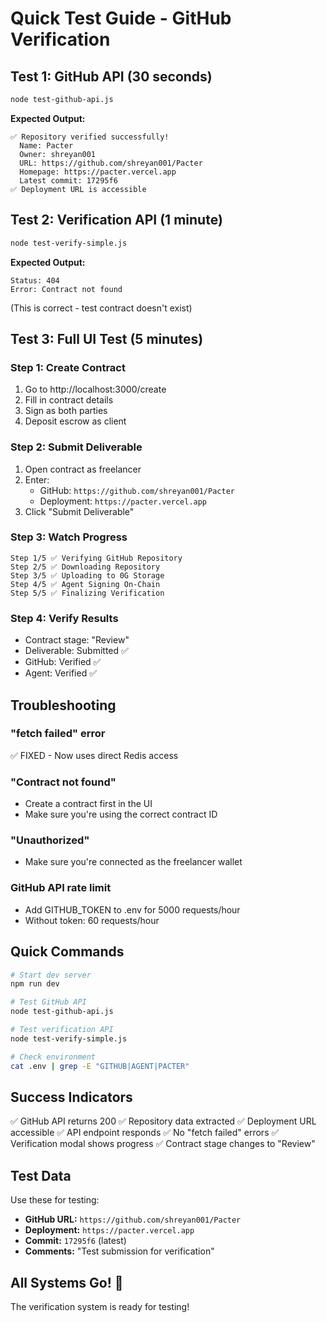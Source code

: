 # Quick Test Guide - GitHub Verification

## Test 1: GitHub API (30 seconds)

```bash
node test-github-api.js
```

**Expected Output:**
```
✅ Repository verified successfully!
  Name: Pacter
  Owner: shreyan001
  URL: https://github.com/shreyan001/Pacter
  Homepage: https://pacter.vercel.app
  Latest commit: 17295f6
✅ Deployment URL is accessible
```

## Test 2: Verification API (1 minute)

```bash
node test-verify-simple.js
```

**Expected Output:**
```
Status: 404
Error: Contract not found
```
(This is correct - test contract doesn't exist)

## Test 3: Full UI Test (5 minutes)

### Step 1: Create Contract
1. Go to http://localhost:3000/create
2. Fill in contract details
3. Sign as both parties
4. Deposit escrow as client

### Step 2: Submit Deliverable
1. Open contract as freelancer
2. Enter:
   - GitHub: `https://github.com/shreyan001/Pacter`
   - Deployment: `https://pacter.vercel.app`
3. Click "Submit Deliverable"

### Step 3: Watch Progress
```
Step 1/5 ✅ Verifying GitHub Repository
Step 2/5 ✅ Downloading Repository  
Step 3/5 ✅ Uploading to 0G Storage
Step 4/5 ✅ Agent Signing On-Chain
Step 5/5 ✅ Finalizing Verification
```

### Step 4: Verify Results
- Contract stage: "Review"
- Deliverable: Submitted ✅
- GitHub: Verified ✅
- Agent: Verified ✅

## Troubleshooting

### "fetch failed" error
✅ FIXED - Now uses direct Redis access

### "Contract not found"
- Create a contract first in the UI
- Make sure you're using the correct contract ID

### "Unauthorized"
- Make sure you're connected as the freelancer wallet

### GitHub API rate limit
- Add GITHUB_TOKEN to .env for 5000 requests/hour
- Without token: 60 requests/hour

## Quick Commands

```bash
# Start dev server
npm run dev

# Test GitHub API
node test-github-api.js

# Test verification API
node test-verify-simple.js

# Check environment
cat .env | grep -E "GITHUB|AGENT|PACTER"
```

## Success Indicators

✅ GitHub API returns 200
✅ Repository data extracted
✅ Deployment URL accessible
✅ API endpoint responds
✅ No "fetch failed" errors
✅ Verification modal shows progress
✅ Contract stage changes to "Review"

## Test Data

Use these for testing:
- **GitHub URL:** `https://github.com/shreyan001/Pacter`
- **Deployment:** `https://pacter.vercel.app`
- **Commit:** `17295f6` (latest)
- **Comments:** "Test submission for verification"

## All Systems Go! 🚀

The verification system is ready for testing!
